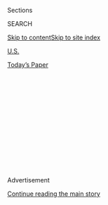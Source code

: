 <div id="app">

<div>

<div>

<div>

<div class="NYTAppHideMasthead css-1q2w90k e1suatyy0">

<div class="section css-ui9rw0 e1suatyy2">

<div class="css-eph4ug er09x8g0">

<div class="css-6n7j50">

</div>

<span class="css-1dv1kvn">Sections</span>

<div class="css-10488qs">

<span class="css-1dv1kvn">SEARCH</span>

</div>

[Skip to content](#site-content)[Skip to site
index](#site-index)

</div>

<div id="masthead-section-label" class="css-1wr3we4 eaxe0e00">

[U.S.](https://www.nytimes.com/section/us)

</div>

<div class="css-10698na e1huz5gh0">

</div>

</div>

<div id="masthead-bar-one" class="section hasLinks css-15hmgas e1csuq9d3">

<div class="css-uqyvli e1csuq9d0">

</div>

<div class="css-1uqjmks e1csuq9d1">

</div>

<div class="css-9e9ivx">

[](https://myaccount.nytimes.com/auth/login?response_type=cookie&client_id=vi)

</div>

<div class="css-1bvtpon e1csuq9d2">

[Today’s
Paper](https://www.nytimes.com/section/todayspaper)

</div>

</div>

</div>

</div>

<div data-aria-hidden="false">

<div id="site-content" data-role="main">

<div>

<div class="css-1aor85t" style="opacity:0.000000001;z-index:-1;visibility:hidden">

<div class="css-1hqnpie">

<div class="css-epjblv">

<span class="css-17xtcya">[U.S.](/section/us)</span><span class="css-x15j1o">|</span><span class="css-fwqvlz">Andrew
Gillum Concedes to Ron DeSantis in Florida Governor’s
Race</span>

</div>

<div class="css-k008qs">

<div class="css-1iwv8en">

<span class="css-18z7m18"></span>

<div>

</div>

</div>

<span class="css-1n6z4y">https://nyti.ms/2yW22cJ</span>

<div class="css-1705lsu">

<div class="css-4xjgmj">

<div class="css-4skfbu" data-role="toolbar" data-aria-label="Social Media Share buttons, Save button, and Comments Panel with current comment count" data-testid="share-tools">

  - 
  - 
  - 
  - 
    
    <div class="css-6n7j50">
    
    </div>

  - 

</div>

</div>

</div>

</div>

</div>

</div>

<div id="NYT_TOP_BANNER_REGION" class="css-13pd83m">

</div>

<div id="top-wrapper" class="css-1sy8kpn">

<div id="top-slug" class="css-l9onyx">

Advertisement

</div>

[Continue reading the main
story](#after-top)

<div class="ad top-wrapper" style="text-align:center;height:100%;display:block;min-height:250px">

<div id="top" class="place-ad" data-position="top" data-size-key="top">

</div>

</div>

<div id="after-top">

</div>

</div>

<div id="sponsor-wrapper" class="css-1hyfx7x">

<div id="sponsor-slug" class="css-19vbshk">

Supported by

</div>

[Continue reading the main
story](#after-sponsor)

<div id="sponsor" class="ad sponsor-wrapper" style="text-align:center;height:100%;display:block">

</div>

<div id="after-sponsor">

</div>

</div>

<div class="css-1vkm6nb ehdk2mb0">

# Andrew Gillum Concedes to Ron DeSantis in Florida Governor’s Race

</div>

![<span class="css-16f3y1r e13ogyst0">Governor-elect Ron DeSantis
celebrated his win by saying that Election Day was the one day when
“elites don’t call the
shots.”</span><span class="css-cch8ym"><span class="css-1dv1kvn">Credit</span><span class="css-cnj6d5 e1z0qqy90" itemprop="copyrightHolder"><span class="css-1ly73wi e1tej78p0">Credit...</span><span>Scott
McIntyre for The New York
Times</span></span></span>](https://static01.nyt.com/images/2018/11/07/us/politics/07florida-promo/07florida-promo-videoSixteenByNine3000-v2.jpg)

<div class="css-xt80pu e12qa4dv0">

<div class="css-18e8msd">

<div class="css-vp77d3 epjyd6m0">

<div class="css-1baulvz">

By [<span class="css-1baulvz" itemprop="name">Patricia
Mazzei</span>](https://www.nytimes.com/by/patricia-mazzei) and
[<span class="css-1baulvz last-byline" itemprop="name">Frances
Robles</span>](https://www.nytimes.com/by/frances-robles)

</div>

</div>

  - Nov. 6,
    2018

  - 
    
    <div class="css-4xjgmj">
    
    <div class="css-d8bdto" data-role="toolbar" data-aria-label="Social Media Share buttons, Save button, and Comments Panel with current comment count" data-testid="share-tools">
    
      - 
      - 
      - 
      - 
        
        <div class="css-6n7j50">
        
        </div>
    
      - 
    
    </div>
    
    </div>

</div>

</div>

<div class="section meteredContent css-1r7ky0e" name="articleBody" itemprop="articleBody">

<div class="css-1fanzo5 StoryBodyCompanionColumn">

<div class="css-53u6y8">

TALLAHASSEE, Fla. — Ron DeSantis was elected governor of Florida on
Tuesday, handing President Trump an important victory and extending the
Republican Party’s dominance in the nation’s third-largest state.

Mr. DeSantis, a 40-year-old former congressman, fended off his opponent,
Andrew Gillum, one of the strongest candidates Florida Democrats had
fielded in years. Republicans have now won every election for governor
since 1998.

“Every two years there’s one day in November where elites don’t call the
shots, don’t craft the narrative or set the agenda,” Mr. DeSantis told
jubilant supporters festooned in confetti in an Orlando hotel ballroom
late on Tuesday night. “On Election Day, it’s the voice of the people
that rules.”

He thanked President Trump for standing by him “when it wasn’t
necessarily the smart thing to do.”

“I think you are going to get tired of me calling you asking you for
things for Florida,” Mr. DeSantis told the president from afar.

</div>

</div>

<div class="css-1fanzo5 StoryBodyCompanionColumn">

<div class="css-53u6y8">

*\[See the* [*results for the Florida governor’s
race*](https://www.nytimes.com/elections/results/florida-governor?action=click&module=Intentional&pgtype=Article)
*and for* [*other states’ elections for
governor*](https://www.nytimes.com/interactive/2018/11/06/us/elections/results-governor-elections.html?action=click&module=Intentional&pgtype=Article)*.\]*

Mr. DeSantis pledged to choose “constitutionalist” judges — he will get
to name replacements in January to three liberal-leaning justices who
are term-limited on the State Supreme Court — fight toxic algae blooms,
protect military veterans and keep scholarships for low-income students
to attend private schools.

Mr. Gillum conceded the race at around 11 p.m. after running behind most
of the night. “We could not be prouder of the way we ran this race,” he
told supporters at Florida A\&M University. “We recognize that we didn’t
win this tonight.”

</div>

</div>

![<span class="css-16f3y1r e13ogyst0">Mayor Andrew Gillum of Tallahassee
gave an emotional concession speech after losing a bitterly contested
Florida governor’s race to his Republican opponent, Ron
DeSantis.</span><span class="css-cch8ym"><span class="css-1dv1kvn">Credit</span><span class="css-cnj6d5 e1z0qqy90" itemprop="copyrightHolder"><span class="css-1ly73wi e1tej78p0">Credit...</span><span>Chris
O'Meara/Associated
Press</span></span></span>](https://static01.nyt.com/images/2018/11/06/us/politics/6gillum/6gillum-videoSixteenByNine3000-v2.jpg)

<div class="css-1fanzo5 StoryBodyCompanionColumn">

<div class="css-53u6y8">

In an emotional address, in which he appeared close to tears, he
apologized to those who had worked on his campaign. “I sincerely regret
that I couldn’t bring it home for you,” he said. But, he added: “Are we
going to wake up and bask in sorrow and defeat? Or are we going to get
up and reassert ourselves at the mission at hand?”

The crowd, which waited through much of the night in pouring rain, held
up phones and filmed the speech, exchanging hugs and praying. A few
supporters cried.

</div>

</div>

<div class="css-1fanzo5 StoryBodyCompanionColumn">

<div class="css-53u6y8">

With Mr. DeSantis’s win, Republicans held onto the governor’s mansion
two years after Hillary Clinton seemed to open a door for Democrats by
only narrowly losing to Mr. Trump in the country’s largest battleground
state. The president may take much of the credit for Tuesday’s success:
He helped elevate Mr. DeSantis, a loyal acolyte, [during the
primary](https://www.nytimes.com/2018/07/30/us/politics/florida-governor-election.html)
and rallied twice for him in the final days of the campaign. Going into
the 2020 election, Mr. Trump can now count on a friend in Tallahassee
who will be able to exert influence over the crucial redrawing of the
state’s congressional and legislative districts after the next census.

</div>

</div>

<div class="css-79elbk" data-testid="photoviewer-wrapper">

<div class="css-z3e15g" data-testid="photoviewer-wrapper-hidden">

</div>

<div class="css-1a48zt4 ehw59r15" data-testid="photoviewer-children">

![<span class="css-16f3y1r e13ogyst0" data-aria-hidden="true">Members of
Andrew Gillum’s campaign for governor spent the afternoon busing
students to polling stations in Tallahassee, Fla. Mr. Gillum, a
Democrat, conceded to Mr. DeSantis on Tuesday
evening.</span><span class="css-cnj6d5 e1z0qqy90" itemprop="copyrightHolder"><span class="css-1ly73wi e1tej78p0">Credit...</span><span>Gabriella
Angotti-Jones/The New York
Times</span></span>](https://static01.nyt.com/images/2018/11/07/us/politics/07florida-desantis2/merlin_146429859_6a736197-079c-4bba-9719-bb76d3201e42-articleLarge.jpg?quality=75&auto=webp&disable=upscale)

</div>

</div>

<div class="css-1fanzo5 StoryBodyCompanionColumn">

<div class="css-53u6y8">

Florida Democrats, who have now lost three consecutive elections for
governor by about one percentage point, will be left to grapple once
again with what could have been. Senator Bill Nelson, the only Democrat
elected statewide, was losing late on Tuesday to Gov. Rick Scott in a
race even tighter than the governor’s contest. Mr. Scott poured more
than $50 million of his fortune into his campaign, an eye-popping amount
that helped lift Mr. DeSantis and other Republicans down the ballot.

Democrats had [pinned their
hopes](https://www.nytimes.com/2018/11/05/us/politics/florida-andrew-gillum-ron-desantis-bill-nelson.html)
on Mr. Gillum, the [mayor of
Tallahassee](https://www.nytimes.com/2018/10/18/us/politics/andrew-gillum-florida-governor.html)
and a talented campaigner who upended his party’s orthodoxy and ran as a
defiant progressive instead of the more typical centrist thought to
appeal to independent voters and moderates. Mr. Gillum, who would have
become Florida’s first African-American governor, came close to
succeeding, garnering over a million votes more than Mr. Scott did in
2014. But he ultimately could not overcome the state’s inexorable
demographics: Older white voters who lean conservative vote at far
higher rates than do millennial and minority voters, whom Mr. Gillum
needed to turn out in big numbers to assemble a winning coalition.

  

The Florida story on election night in 2018 played out much as it did in
2016: Big, urban counties that lean Democratic reported a significant
lead for Mr. Gillum. But that advantage was wiped out as results rolled
in from white suburbs and exurbs in red counties, especially in the
conservative Panhandle and on the southwest coast, where Mr. Trump
campaigned last week and turnout was impressively high.

Mr. Gillum’s stunning win in the August primary overshadowed Mr.
DeSantis’s own noteworthy accomplishment: He [defeated Adam
Putnam](https://www.nytimes.com/2018/08/28/us/politics/florida-arizona-election-results.html),
the state agriculture commissioner, by an astonishing 20 percentage
points. Mr. Putnam had seemed a lock for the Republican nomination
before Mr. Trump stepped in for Mr. DeSantis, an Ivy League graduate and
former Navy legal officer at Guantánamo Bay and in Iraq who gained a
national audience by vigorously defending the president in frequent Fox
News appearances.

Still, Mr. DeSantis stumbled early on in the general election, starting
the day after the primary, when he went on Fox News lauding Florida’s
economic success under a Republican administration and warned that
electing Mr. Gillum could “monkey this up,” a phrase [seen by many as a
racist dog
whistle](https://www.nytimes.com/2018/08/29/us/politics/desantis-monkey-up-gillum.html).
Mr. DeSantis denied any racial intent in his comment.

</div>

</div>

<div class="css-1fanzo5 StoryBodyCompanionColumn">

<div class="css-53u6y8">

After effectively losing the month of September to various
controversies, Mr. DeSantis [eventually
regrouped](https://www.nytimes.com/2018/10/04/us/politics/florida-desantis-governor.html),
hiring Mr. Trump’s Florida campaign manager from 2016, Susie Wiles. He
sharpened his message against Mr. Gillum, portraying him as a corrupt
radical whose proposals were out of step with the values of most
Floridians.

On Sunday, a day after Mr. Trump’s final visit, Mr. DeSantis drew
hundreds of people to a campaign rally in South Daytona, in his former
congressional district. His “secret weapon,” he said on Tuesday, was his
running mate, State Representative Jeanette Nuñez of Miami, who helped
him solidify support among Cuban-American Republicans and will become
the state’s first female Latina lieutenant governor.

Mr. DeSantis’s campaign platform, derided by Democrats as thin,
essentially came down to promising to continue on the path set by
Florida’s current governor.

“There’s a reason people move to Florida: The people who move to Florida
don’t want Florida to turn into one of those states they came from,”
said Blaise Ingoglia, the chairman of the Republican Party of Florida.
“I don’t think that resonated with independents.”

But many voters said what they found most attractive about Mr. DeSantis
was his friend in the White House.

“I voted Republican all the way,” Renee Wilson, 69, said after voting in
Palm Beach Gardens. “To defend Trump.”

</div>

</div>

</div>

<div>

</div>

<div>

</div>

<div>

</div>

<div>

<div id="bottom-wrapper" class="css-1ede5it">

<div id="bottom-slug" class="css-l9onyx">

Advertisement

</div>

[Continue reading the main
story](#after-bottom)

<div id="bottom" class="ad bottom-wrapper" style="text-align:center;height:100%;display:block;min-height:90px">

</div>

<div id="after-bottom">

</div>

</div>

</div>

</div>

</div>

## Site Index

<div>

</div>

## Site Information Navigation

  - [© <span>2020</span> <span>The New York Times
    Company</span>](https://help.nytimes.com/hc/en-us/articles/115014792127-Copyright-notice)

<!-- end list -->

  - [NYTCo](https://www.nytco.com/)
  - [Contact
    Us](https://help.nytimes.com/hc/en-us/articles/115015385887-Contact-Us)
  - [Work with us](https://www.nytco.com/careers/)
  - [Advertise](https://nytmediakit.com/)
  - [T Brand Studio](http://www.tbrandstudio.com/)
  - [Your Ad
    Choices](https://www.nytimes.com/privacy/cookie-policy#how-do-i-manage-trackers)
  - [Privacy](https://www.nytimes.com/privacy)
  - [Terms of
    Service](https://help.nytimes.com/hc/en-us/articles/115014893428-Terms-of-service)
  - [Terms of
    Sale](https://help.nytimes.com/hc/en-us/articles/115014893968-Terms-of-sale)
  - [Site
    Map](https://spiderbites.nytimes.com)
  - [Help](https://help.nytimes.com/hc/en-us)
  - [Subscriptions](https://www.nytimes.com/subscription?campaignId=37WXW)

</div>

</div>

</div>

</div>
